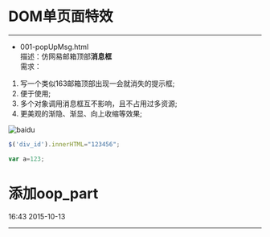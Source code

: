 # DOM单页面特效
----------------------------
- 001-popUpMsg.html  
描述：仿网易邮箱顶部**消息框**  
需求：  
1. 写一个类似163邮箱顶部出现一会就消失的提示框; 
2. 便于使用;
3. 多个对象调用消息框互不影响，且不占用过多资源;
4. 更美观的渐隐、渐显、向上收缩等效果;





![baidu](http://www.baidu.com/img/bdlogo.gif "百度logo")  


```Javascript
$('div_id').innerHTML="123456";

var a=123;
```




# 添加oop_part
16:43 2015-10-13




---
